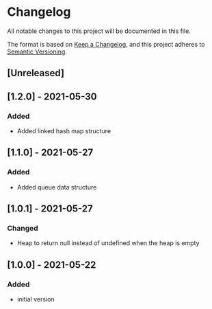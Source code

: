# Changelog
All notable changes to this project will be documented in this file.

The format is based on [Keep a Changelog](https://keepachangelog.com/en/1.0.0/),
and this project adheres to [Semantic Versioning](https://semver.org/spec/v2.0.0.html).
## [Unreleased]

## [1.2.0] - 2021-05-30
### Added
- Added linked hash map structure

## [1.1.0] - 2021-05-27
### Added
- Added queue data structure

## [1.0.1] - 2021-05-27
### Changed
- Heap to return null instead of undefined when the heap is empty

## [1.0.0] - 2021-05-22
### Added
- initial version
